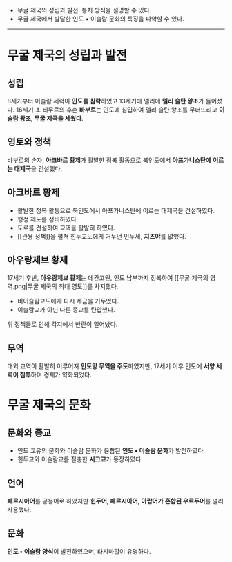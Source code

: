 * 무굴 제국의 성립과 발전. 통치 방식을 설명할 수 있다.
* 무굴 제국에서 발달한 인도 • 이슬람 문화의 특징을 파악할 수 있다.
---
# 무굴 제국의 성립과 발전
## 성립
8세기부터 이슬람 세력이 **인도를 침략**하였고 13세기에 델리에 **델리 술탄 왕조**가 들어섰다. 16세기 초 티무르의 후손 **바부르**는 인도에 침입하여 델리 술탄 왕조를 무너뜨리고 **이슬람 왕조, 무굴 제국을 세웠다**.
## 영토와 정책
바부르의 손자, **아크바르 황제**가 활발한 정복 활동으로 북인도에서 **아프가니스탄에 이르는 대제국**을 건설했다.
## 아크바르 황제
* 활발한 정복 활동으로 북인도에서 아프가니스탄에 이르는 대제국을 건설하였다.
* 행정 제도를 정비하였다.
* 도로를 건설하여 교역을 활발히 하였다.
* [[관용 정책]]을 펼쳐 힌두교도에게 거두던 인두세, **지즈야**를 없앴다.
## 아우랑제브 황제
17세기 후반, **아우랑제브 황제**는 데칸고원, 인도 남부까지 정복하여 [[무굴 제국의 영역.png|무굴 제국의 최대 영토]]를 차지했다.
* 비이슬람교도에게 다시 세금을 거두었다.
* 이슬람교가 아닌 다른 종교를 탄압했다.

위 정책들로 인해 각지에서 반란이 일어났다.
## 무역
대외 교역이 활발히 이루어져 **인도양 무역을 주도**하였지만, 17세기 이후 인도에 **서양 세력이 침투**하며 경제가 약화되었다.
# 무굴 제국의 문화
## 문화와 종교
* 인도 교유의 문화와 이슬람 문화가 융합된 **인도 • 이슬람 문화**가 발전하였다.
* 힌두교와 이슬람교를 절충한 **시크교**가 등장하였다.
## 언어
**페르시아어**를 공용어로 하였지만 **힌두어, 페르시아어, 아랍어가 혼합된 우르두어**를 널리 사용했다.
## 문화
**인도 • 이슬람 양식**이 발전하였으며, 타지마할이 유명하다. 